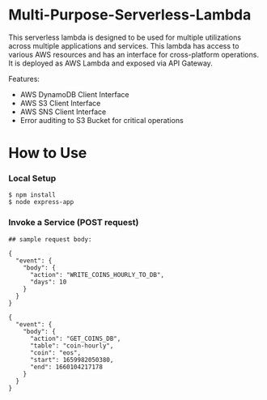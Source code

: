 # Multi-Purpose-Serverless-Lambda
This serverless lambda is designed to be used for multiple utilizations across multiple applications and services. This lambda has access to various AWS resources and has an interface for cross-platform operations. It is deployed as AWS Lambda and exposed via API Gateway.

Features:
- AWS DynamoDB Client Interface
- AWS S3 Client Interface
- AWS SNS Client Interface
- Error auditing to S3 Bucket for critical operations

# How to Use

### Local Setup

```
$ npm install
$ node express-app
```

### Invoke a Service (POST request)
```
## sample request body:

{
  "event": {
    "body": {
      "action": "WRITE_COINS_HOURLY_TO_DB",
      "days": 10
    }
  }
}

{
  "event": {
    "body": {
      "action": "GET_COINS_DB",
      "table": "coin-hourly",
      "coin": "eos",
      "start": 1659982050380,
      "end": 1660104217178
    }
  }
}
```

